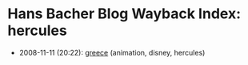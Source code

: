 # Hans Bacher Blog Wayback Index: hercules

* 2008-11-11 (20:22): [greece](https://web.archive.org/web/https://one1more2time3.wordpress.com/2008/11/11/greece/) (animation, disney, hercules)